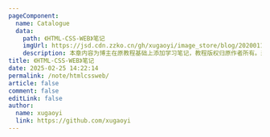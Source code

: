 ```yaml
---
pageComponent:
  name: Catalogue
  data:
    path: 《HTML-CSS-WEB》笔记
    imgUrl: https://jsd.cdn.zzko.cn/gh/xugaoyi/image_store/blog/20200112160453.png
    description: 本章内容为博主在原教程基础上添加学习笔记，教程版权归原作者所有。来源：<a href='https://es6.ruanyifeng.com/' target='_blank'>ES6教程</a>
title: 《HTML-CSS-WEB》笔记
date: 2025-02-25 14:22:14
permalink: /note/htmlcssweb/
article: false
comment: false
editLink: false
author:
  name: xugaoyi
  link: https://github.com/xugaoyi
---
```

